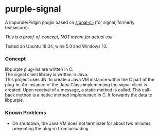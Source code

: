 # purple-signal

A libpurple/Pidgin plugin based on [signal-cli](https://github.com/AsamK/signal-cli) (for signal, formerly textsecure).

*This is a proof-of-concept, NOT meant for actual use.*

Tested on Ubuntu 18.04, wine 5.0 and Windows 10.

### Concept

libpurple plug-ins are written in C.  
The signal client library is written in Java.  
This project uses JNI to create a Java VM instance within the C part of the plug-in. An instance of the Jaba Class implementing the signal client is created. Upon receival of a message, a static method is called. This call-back method is a native method implemented in C. It forwards the data to libpurple.

### Known Problems

* On shutdown, the Java VM does not terminate for about two minutes, preventing the plug-in from unloading.
